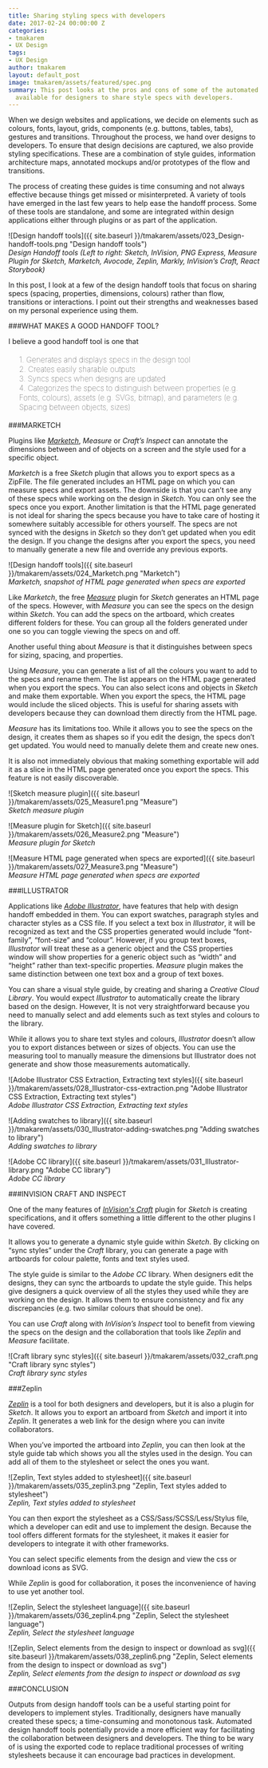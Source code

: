 ```yaml
---
title: Sharing styling specs with developers
date: 2017-02-24 00:00:00 Z
categories:
- tmakarem
- UX Design
tags:
- UX Design
author: tmakarem
layout: default_post
image: tmakarem/assets/featured/spec.png
summary: This post looks at the pros and cons of some of the automated handoff tools
  available for designers to share style specs with developers.
---
```


When we design websites and applications, we decide on elements such as colours, fonts, layout, grids, components (e.g. buttons, tables, tabs), gestures and transitions. Throughout the process, we hand over designs to developers. To ensure that design decisions are captured, we also provide styling specifications. These are a combination of style guides, information architecture maps, annotated mockups and/or prototypes of the flow and transitions.

The process of creating these guides is time consuming and not always effective because things get missed or misinterpreted. A variety of tools have emerged in the last few years to help ease the handoff process. Some of these tools are standalone, and some are integrated within design applications either through plugins or as part of the application.

![Design handoff tools]({{ site.baseurl }}/tmakarem/assets/023_Design-handoff-tools.png "Design handoff tools")
<br/>
*Design Handoff tools (Left to right: Sketch, InVision, PNG Express, Measure Plugin for Sketch, Marketch, Avocode, Zeplin, Markly, InVision’s Craft, React Storybook)*

In this post, I look at a few of the design handoff tools that focus on sharing specs (spacing, properties, dimensions, colours) rather than flow, transitions or interactions. I point out their strengths and weaknesses based on my personal experience using them.

###WHAT MAKES A GOOD HANDOFF TOOL?

I believe a good handoff tool is one that

<p style="font-size: 110%; font-weight: 100; margin: 1.2em 1.4em;">
1. Generates and displays specs in the design tool
<br/>
2. Creates easily sharable outputs
<br/>
3. Syncs specs when designs are updated
<br/>
4. Categorizes the specs to distinguish between properties (e.g. Fonts, colours), assets (e.g. SVGs, bitmap), and parameters (e.g. Spacing between objects, sizes)
</p>

###MARKETCH

Plugins like *[Marketch](http://sketchapp.rocks/plugins/marketch/)*, *Measure* or *Craft’s Inspect* can annotate the dimensions between and of objects on a screen and the style used for a specific object.

*Marketch* is a free *Sketch* plugin that allows you to export specs as a ZipFile. The file generated includes an HTML page on which you can measure specs and export assets. The downside is that you can’t see any of these specs while working on the design in *Sketch*. You can only see the specs once you export. Another limitation is that the HTML page generated is not ideal for sharing the specs because you have to take care of hosting it somewhere suitably accessible for others yourself. The specs are not synced with the designs in *Sketch* so they don’t get updated when you edit the design. If you change the designs after you export the specs, you need to manually generate a new file and override any previous exports.

![Design handoff tools]({{ site.baseurl }}/tmakarem/assets/024_Marketch.png "Marketch")
<br/>
*Marketch, snapshot of HTML page generated when specs are exported*

Like *Marketch*, the free *[Measure](https://github.com/utom/sketch-measure)* plugin for *Sketch* generates an HTML page of the specs. However, with *Measure* you can see the specs on the design within *Sketch*. You can add the specs on the artboard, which creates different folders for these. You can group all the folders generated under one so you can toggle viewing the specs on and off.

Another useful thing about *Measure* is that it distinguishes between specs for sizing, spacing, and properties.

Using *Measure*, you can generate a list of all the colours you want to add to the specs and rename them. The list appears on the HTML page generated when you export the specs. You can also select icons and objects in *Sketch* and make them exportable. When you export the specs, the HTML page would include the sliced objects. This is useful for sharing assets with developers because they can download them directly from the HTML page.

*Measure* has its limitations too. While it allows you to see the specs on the design, it creates them as shapes so if you edit the design, the specs don’t get updated. You would need to manually delete them and create new ones.

It is also not immediately obvious that making something exportable will add it as a slice in the HTML page generated once you export the specs. This feature is not easily discoverable.

![Sketch measure plugin]({{ site.baseurl }}/tmakarem/assets/025_Measure1.png "Measure")
<br/>
*Sketch measure plugin*

![Measure plugin for Sketch]({{ site.baseurl }}/tmakarem/assets/026_Measure2.png "Measure")
<br/>
*Measure plugin for Sketch*

![Measure HTML page generated when specs are exported]({{ site.baseurl }}/tmakarem/assets/027_Measure3.png "Measure")
<br/>
*Measure HTML page generated when specs are exported*

###ILLUSTRATOR

Applications like *[Adobe Illustrator](http://www.adobe.com/uk/products/illustrator.html?sdid=JRSIX&mv=search&s_kwcid=AL!3085!3!176179195832!b!!g!!illustrator%20adobe&ef_id=VuFCbQAABM2qoHFs:20170202171549:s)*, have features that help with design handoff embedded in them. You can export swatches, paragraph styles and character styles as a CSS file. If you select a text box in *Illustrator*, it will be recognized as text and the CSS properties generated would include “font-family”, “font-size” and “colour”. However, if you group text boxes, *Illustrator* will treat these as a generic object and the CSS properties window will show properties for a generic object such as “width” and “height” rather than text-specific properties. *Measure* plugin makes the same distinction between one text box and a group of text boxes.

You can share a visual style guide, by creating and sharing a *Creative Cloud Library*. You would expect *Illustrator* to automatically create the library based on the design. However, It is not very straightforward because you need to manually select and add elements such as text styles and colours to the library.  

While it allows you to share text styles and colours, *Illustrator* doesn’t allow you to export distances between or sizes of objects. You can use the measuring tool to manually measure the dimensions but Illustrator does not generate and show those measurements automatically.

![Adobe Illustrator CSS Extraction, Extracting text styles]({{ site.baseurl }}/tmakarem/assets/028_Illustrator-css-extraction.png "Adobe Illustrator CSS Extraction, Extracting text styles")
<br/>
*Adobe Illustrator CSS Extraction, Extracting text styles*

![Adding swatches to library]({{ site.baseurl }}/tmakarem/assets/030_Illustrator-adding-swatches.png "Adding swatches to library")
<br/>
*Adding swatches to library*

![Adobe CC library]({{ site.baseurl }}/tmakarem/assets/031_Illustrator-library.png "Adobe CC library")
<br/>
*Adobe CC library*

###INVISION CRAFT AND INSPECT

One of the many features of *[InVision's Craft](https://www.invisionapp.com/craft)* plugin for *Sketch* is creating specifications, and it offers something a little different to the other plugins I have covered.

It allows you to generate a dynamic style guide within *Sketch*. By clicking on “sync styles” under the *Craft* library, you can generate a page with artboards for colour palette, fonts and text styles used.

The style guide is similar to the *Adobe CC* library. When designers edit the designs, they can sync the artboards to update the style guide. This helps give designers a quick overview of all the styles they used while they are working on the design. It allows them to ensure consistency and fix any discrepancies (e.g. two similar colours that should be one).

You can use *Craft* along with *InVision’s Inspect* tool to benefit from viewing the specs on the design and the collaboration that tools like *Zeplin* and *Measure* facilitate.

![Craft library sync styles]({{ site.baseurl }}/tmakarem/assets/032_craft.png "Craft library sync styles")
<br/>
*Craft library sync styles*

###Zeplin

*[Zeplin](https://zeplin.io/)* is a tool for both designers and developers, but it is also a plugin for *Sketch*. It allows you to export an artboard from *Sketch* and import it into *Zeplin*. It generates a web link for the design where you can invite collaborators.

When you’ve imported the artboard into *Zeplin*, you can then look at the style guide tab which shows you all the styles used in the design. You can add all of them to the stylesheet or select the ones you want.

![Zeplin, Text styles added to stylesheet]({{ site.baseurl }}/tmakarem/assets/035_zeplin3.png "Zeplin, Text styles added to stylesheet")
<br/>
*Zeplin, Text styles added to stylesheet*

You can then export the stylesheet as a CSS/Sass/SCSS/Less/Stylus file, which a developer can edit and use to implement the design. Because the tool offers different formats for the stylesheet, it makes it easier for developers to integrate it with other frameworks.

You can select specific elements from the design and view the css or download icons as SVG.

While *Zeplin* is good for collaboration, it poses the inconvenience of having to use yet another tool.

![Zeplin, Select the stylesheet language]({{ site.baseurl }}/tmakarem/assets/036_zeplin4.png "Zeplin, Select the stylesheet language")
<br/>
*Zeplin, Select the stylesheet language*

![Zeplin, Select elements from the design to inspect or download as svg]({{ site.baseurl }}/tmakarem/assets/038_zeplin6.png "Zeplin, Select elements from the design to inspect or download as svg")
<br/>
*Zeplin, Select elements from the design to inspect or download as svg*

###CONCLUSION

Outputs from design handoff tools can be a useful starting point for developers to implement styles. Traditionally, designers have manually created these specs; a time-consuming and monotonous task. Automated design handoff tools potentially provide a more efficient way for facilitating the collaboration between designers and developers. The thing to be wary of is using the exported code to replace traditional processes of writing stylesheets because it can encourage bad practices in development.
